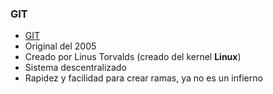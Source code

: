 ### GIT

* [GIT](https://git-scm.com/)
* Original del 2005
* Creado por Linus Torvalds (creado del kernel **Linux**)
* Sistema descentralizado
* Rapidez y facilidad para crear ramas, ya no es un infierno
